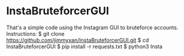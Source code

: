# InstaBruteforcerGUI
That's a simple code using the Instagram GUI to bruteforce accounts.
Instructions:
$ git clone https://github.com/jimmyxan/InstaBruteforcerGUI.git
$ cd InstaBruteforcerGUI
$ pip install -r requests.txt
$ python3 Insta
